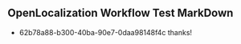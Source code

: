 ## OpenLocalization Workflow Test MarkDown
* 62b78a88-b300-40ba-90e7-0daa98148f4c thanks!

<!--HONumber=Aug16_HO1-->


